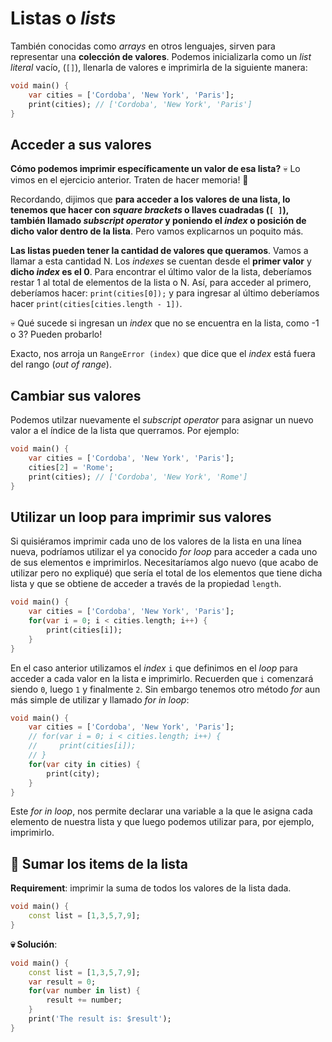 # Listas o _lists_

También conocidas como _arrays_ en otros lenguajes, sirven para representar una __colección de valores__. Podemos inicializarla como un _list literal_ vacío, (`[]`), llenarla de valores e imprimirla de la siguiente manera:

```dart
void main() {
    var cities = ['Cordoba', 'New York', 'Paris'];
    print(cities); // ['Cordoba', 'New York', 'Paris']
}
```

## Acceder a sus valores

__Cómo podemos imprimir específicamente un valor de esa lista?__ 💀 Lo vimos en el ejercicio anterior. Traten de hacer memoria! 🤣

Recordando, dijimos que __para acceder a los valores de una lista, lo tenemos que hacer con _square brackets_ o llaves cuadradas (`[ ]`), también llamado _subscript operator_ y poniendo el _index_ o posición de dicho valor dentro de la lista__. Pero vamos explicarnos un poquito más.

__Las listas pueden tener la cantidad de valores que queramos__. Vamos a llamar a esta cantidad N. Los _indexes_ se cuentan desde el __primer valor__ y __dicho _index_ es el 0__. Para encontrar el último valor de la lista, deberíamos restar 1 al total de elementos de la lista o N. Así, para acceder al primero, deberíamos hacer: `print(cities[0]);` y para ingresar al último deberíamos hacer `print(cities[cities.length - 1])`.

💀 Qué sucede si ingresan un _index_ que no se encuentra en la lista, como -1 o 3? Pueden probarlo!

Exacto, nos arroja un `RangeError (index)` que  dice que el _index_ está fuera del rango (_out of range_).

## Cambiar sus valores

Podemos utilzar nuevamente el _subscript operator_ para asignar un nuevo valor a el índice de la lista que querramos. Por ejemplo:

```dart
void main() {
    var cities = ['Cordoba', 'New York', 'Paris'];
    cities[2] = 'Rome';
    print(cities); // ['Cordoba', 'New York', 'Rome']
}
```

## Utilizar un loop para imprimir sus valores

Si quisiéramos imprimir cada uno de los valores de la lista en una línea nueva, podríamos utilizar el ya conocido _for loop_ para acceder a cada uno de sus elementos e imprimirlos. Necesitaríamos algo nuevo (que acabo de utilizar pero no expliqué) que sería el total de los elementos que tiene dicha lista y que se obtiene de acceder a través de la propiedad `length`.

```dart
void main() {
    var cities = ['Cordoba', 'New York', 'Paris'];
    for(var i = 0; i < cities.length; i++) {
        print(cities[i]);
    }
}
```

En el caso anterior utilizamos el _index_ `i` que definimos en el _loop_ para acceder a cada valor en la lista e imprimirlo. Recuerden que `i` comenzará siendo `0`, luego `1` y finalmente `2`. Sin embargo tenemos otro método _for_ aun más simple de utilizar y llamado _for in loop_:

```dart
void main() {
    var cities = ['Cordoba', 'New York', 'Paris'];
    // for(var i = 0; i < cities.length; i++) {
    //     print(cities[i]);
    // }
    for(var city in cities) {
        print(city);
    }
}
```

Este _for in loop_, nos permite declarar una variable a la que le asigna cada elemento de nuestra lista y que luego podemos utilizar para, por ejemplo, imprimirlo.

## 💪 Sumar los items de la lista

__Requirement__: imprimir la suma de todos los valores de la lista dada.

```dart
void main() {
    const list = [1,3,5,7,9];
}
```

__💀 Solución__:

```dart
void main() {
    const list = [1,3,5,7,9];
    var result = 0;
    for(var number in list) {
        result += number;
    }
    print('The result is: $result');
}
```
